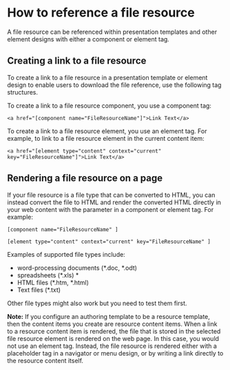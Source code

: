# How to reference a file resource

A file resource can be referenced within presentation templates and other element designs with either a component or element tag.

## Creating a link to a file resource

To create a link to a file resource in a presentation template or element design to enable users to download the file reference, use the following tag structures.

To create a link to a file resource component, you use a component tag:

```
<a href="[component name="FileResourceName"]">Link Text</a>
```

To create a link to a file resource element, you use an element tag. For example, to link to a file resource element in the current content item:

```
<a href="[element type="content" context="current" key="FileResourceName"]">Link Text</a>
```

## Rendering a file resource on a page

If your file resource is a file type that can be converted to HTML, you can instead convert the file to HTML and render the converted HTML directly in your web content with the  parameter in a component or element tag. For example:

```
[component name="FileResourceName" ]
```

```
[element type="content" context="current" key="FileResourceName" ]
```

Examples of supported file types include:

-   word-processing documents \(\*.doc, \*.odt\)
-   spreadsheets \(\*.xls\) \*
-   HTML files \(\*.htm, \*.html\)
-   Text files \(\*.txt\)

Other file types might also work but you need to test them first.

**Note:** If you configure an authoring template to be a resource template, then the content items you create are resource content items. When a link to a resource content item is rendered, the file that is stored in the selected file resource element is rendered on the web page. In this case, you would not use an element tag. Instead, the file resource is rendered either with a placeholder tag in a navigator or menu design, or by writing a link directly to the resource content itself.


